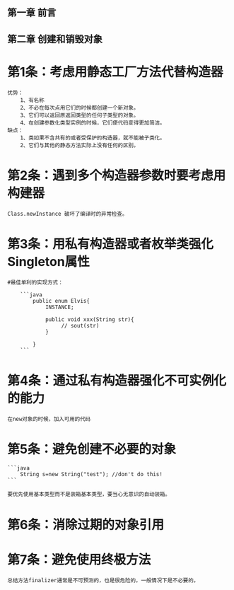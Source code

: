 ## 第一章 前言
## 第二章 创建和销毁对象
# 第1条：考虑用静态工厂方法代替构造器
	优势：
		1、有名称
		2、不必在每次点用它们的时候都创建一个新对象。
		3、它们可以返回原返回类型的任何子类型的对象。
		4、在创建参数化类型实例的时候，它们使代码变得更加简洁。
	缺点：
		1、类如果不含共有的或者受保护的构造器，就不能被子类化。
		2、它们与其他的静态方法实际上没有任何的区别。
# 第2条：遇到多个构造器参数时要考虑用构建器
	Class.newInstance 破坏了编译时的异常检查。
# 第3条：用私有构造器或者枚举类强化Singleton属性
	#最佳单利的实现方式：

		```java
			public enum Elvis{
				INSTANCE;

				public void xxx(String str){
					 // sout(str)
				}

			}
		```

# 第4条：通过私有构造器强化不可实例化的能力
	在new对象的时候，加入可用的代码
# 第5条：避免创建不必要的对象

	```java	
		String s=new String("test"); //don't do this!
	```

	要优先使用基本类型而不是装箱基本类型，要当心无意识的自动装箱。
# 第6条：消除过期的对象引用
# 第7条：避免使用终极方法
	总结方法finalizer通常是不可预测的，也是很危险的，一般情况下是不必要的。
